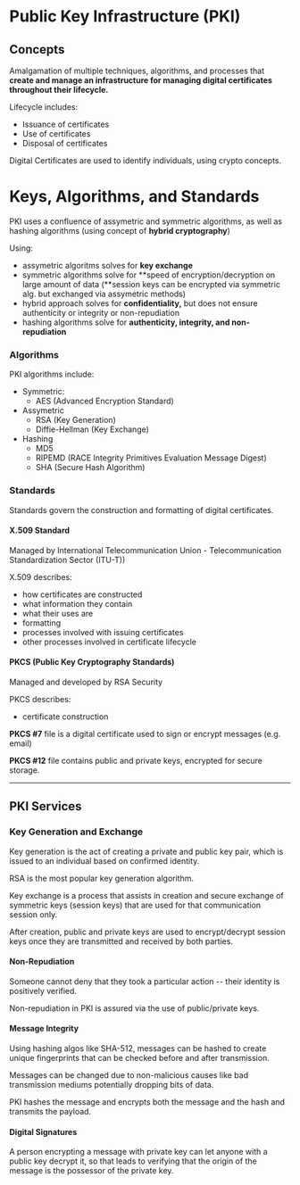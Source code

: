 # Public Key Infrastructure \(PKI\)

## Concepts

Amalgamation of multiple techniques, algorithms, and processes that **create and manage an infrastructure for managing digital certificates throughout their lifecycle.**

Lifecycle includes:

* Issuance of certificates
* Use of certificates
* Disposal of certificates

Digital Certificates are used to identify individuals, using crypto concepts.

# Keys, Algorithms, and Standards

PKI uses a confluence of assymetric and symmetric algorithms, as well as hashing algorithms \(using concept of **hybrid cryptography**\)

Using:

* assymetric algoritms solves for **key exchange**
* symmetric algorithms solve for **speed of encryption/decryption on large amount of data \(**session keys can be encrypted via symmetric alg. but exchanged via assymetric methods\)
* hybrid approach solves for **confidentiality,** but does not ensure authenticity or integrity or non-repudiation
* hashing algorithms solve for **authenticity, integrity, and non-repudiation**

### Algorithms

PKI algorithms include:

* Symmetric:
  * AES \(Advanced Encryption Standard\)
* Assymetric
  * RSA \(Key Generation\)
  * Diffie-Hellman \(Key Exchange\)
* Hashing
  * MD5
  * RIPEMD \(RACE Integrity Primitives Evaluation Message Digest\)
  * SHA \(Secure Hash Algorithm\)

### Standards

Standards govern the construction and formatting of digital certificates.

#### **X.509 Standard**

Managed by International Telecommunication Union - Telecommunication Standardization Sector \(ITU-T\)\)

X.509 describes:

* how certificates are constructed
* what information they contain
* what their uses are
* formatting
* processes involved with issuing certificates
* other processes involved in certificate lifecycle

#### PKCS \(Public Key Cryptography Standards\)

Managed and developed by RSA Security

PKCS describes:

* certificate construction

**PKCS \#7** file is a digital certificate used to sign or encrypt messages \(e.g. email\)

**PKCS \#12** file contains public and private keys, encrypted for secure storage.

---

## PKI Services

### Key Generation and Exchange

Key generation is the act of creating a private and public key pair, which is issued to an individual based on confirmed identity.

RSA is the most popular key generation algorithm.

Key exchange is a process that assists in creation and secure exchange of symmetric keys \(session keys\) that are used for that communication session only.

After creation, public and private keys are used to encrypt/decrypt session keys once they are transmitted and received by both parties.

#### Non-Repudiation

Someone cannot deny that they took a particular action -- their identity is positively verified.

Non-repudiation in PKI is assured via the use of public/private keys.

#### Message Integrity

Using hashing algos like SHA-512, messages can be hashed to create unique fingerprints that can be checked before and after transmission.

Messages can be changed due to non-malicious causes like bad transmission mediums potentially dropping bits of data.

PKI hashes the message and encrypts both the message and the hash and transmits the payload.

#### Digital Signatures

A person encrypting a message with private key can let anyone with a public key decrypt it, so that leads to verifying that the origin of the message is the possessor of the private key.






